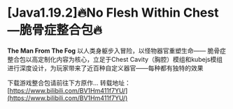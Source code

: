 # [Java1.19.2]🔥No Flesh Within Chest—脆骨症整合包🔥

**The Man From The Fog** 以人类身躯步入冒险，以怪物器官重塑生命——
脆骨症整合包以高定制化内容为核心，立足于Chest Cavity（胸腔）模组和kubejs模组进行深度设计，为玩家带来了近百种自定义器官——每种都有独特的效果

下载游戏整合包请前往下方原作...
转载地址：[https://www.bilibili.com/BV1Hm411f7YU/](https://www.bilibili.com/BV1Hm411f7YU/)
